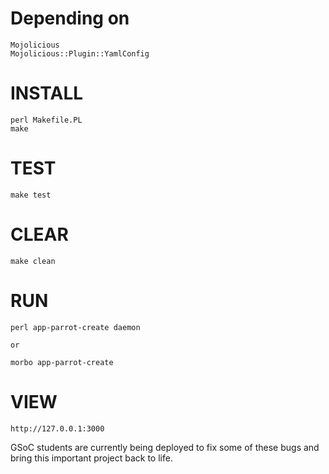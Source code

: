 # Depending on #
    Mojolicious
    Mojolicious::Plugin::YamlConfig
    
# INSTALL #
    perl Makefile.PL
    make
    
# TEST #
    make test

# CLEAR #
    make clean
    
# RUN #
    perl app-parrot-create daemon
    
    or
    
    morbo app-parrot-create
    
# VIEW #
    http://127.0.0.1:3000
    
GSoC students are currently being deployed to fix some of these bugs and bring this important
project back to life.
